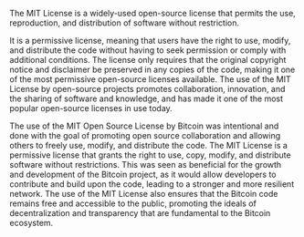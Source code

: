 The MIT License is a widely-used open-source license that permits the use, reproduction, and distribution of software without restriction.

It is a permissive license, meaning that users have the right to use, modify, and distribute the code without having to seek permission or comply with additional conditions. The license only requires that the original copyright notice and disclaimer be preserved in any copies of the code, making it one of the most permissive open-source licenses available. The use of the MIT License by open-source projects promotes collaboration, innovation, and the sharing of software and knowledge, and has made it one of the most popular open-source licenses in use today.

The use of the MIT Open Source License by Bitcoin was intentional and done with the goal of promoting open source collaboration and allowing others to freely use, modify, and distribute the code. The MIT License is a permissive license that grants the right to use, copy, modify, and distribute software without restrictions. This was seen as beneficial for the growth and development of the Bitcoin project, as it would allow developers to contribute and build upon the code, leading to a stronger and more resilient network. The use of the MIT License also ensures that the Bitcoin code remains free and accessible to the public, promoting the ideals of decentralization and transparency that are fundamental to the Bitcoin ecosystem.